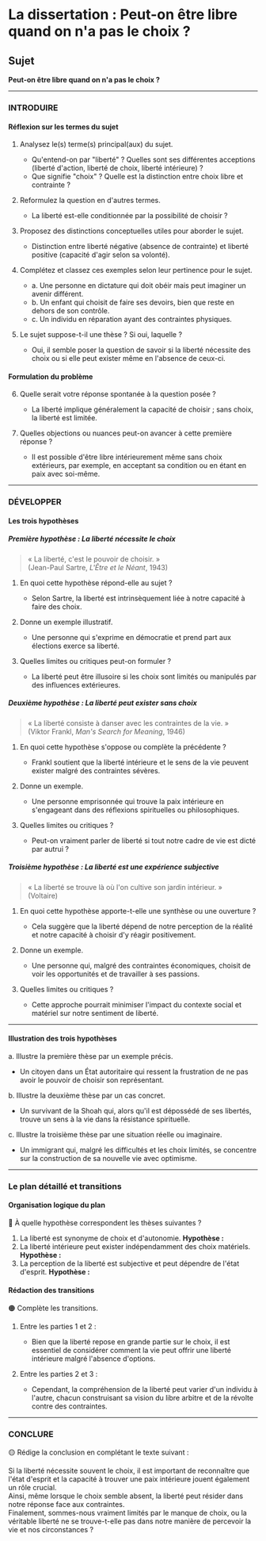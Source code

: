 # La dissertation : Peut-on être libre quand on n'a pas le choix ?

## Sujet
**Peut-on être libre quand on n'a pas le choix ?**

---

### INTRODUIRE

#### Réflexion sur les termes du sujet

1. Analysez le(s) terme(s) principal(aux) du sujet.
   - Qu'entend-on par "liberté" ? Quelles sont ses différentes acceptions (liberté d'action, liberté de choix, liberté intérieure) ?
   - Que signifie "choix" ? Quelle est la distinction entre choix libre et contrainte ?

2. Reformulez la question en d'autres termes.
   - La liberté est-elle conditionnée par la possibilité de choisir ?

3. Proposez des distinctions conceptuelles utiles pour aborder le sujet.
   - Distinction entre liberté négative (absence de contrainte) et liberté positive (capacité d'agir selon sa volonté).

4. Complétez et classez ces exemples selon leur pertinence pour le sujet.
   - a. Une personne en dictature qui doit obéir mais peut imaginer un avenir différent.
   - b. Un enfant qui choisit de faire ses devoirs, bien que reste en dehors de son contrôle.
   - c. Un individu en réparation ayant des contraintes physiques.

5. Le sujet suppose-t-il une thèse ? Si oui, laquelle ?
   - Oui, il semble poser la question de savoir si la liberté nécessite des choix ou si elle peut exister même en l'absence de ceux-ci.

#### Formulation du problème

6. Quelle serait votre réponse spontanée à la question posée ?
   - La liberté implique généralement la capacité de choisir ; sans choix, la liberté est limitée.

7. Quelles objections ou nuances peut-on avancer à cette première réponse ?
   - Il est possible d'être libre intérieurement même sans choix extérieurs, par exemple, en acceptant sa condition ou en étant en paix avec soi-même.

---

### DÉVELOPPER

#### Les trois hypothèses

##### Première hypothèse : La liberté nécessite le choix

> « La liberté, c'est le pouvoir de choisir. »  
> (Jean-Paul Sartre, *L'Être et le Néant*, 1943)

1. En quoi cette hypothèse répond-elle au sujet ?
   - Selon Sartre, la liberté est intrinsèquement liée à notre capacité à faire des choix.

2. Donne un exemple illustratif.
   - Une personne qui s'exprime en démocratie et prend part aux élections exerce sa liberté.

3. Quelles limites ou critiques peut-on formuler ?
   - La liberté peut être illusoire si les choix sont limités ou manipulés par des influences extérieures.

##### Deuxième hypothèse : La liberté peut exister sans choix

> « La liberté consiste à danser avec les contraintes de la vie. »  
> (Viktor Frankl, *Man's Search for Meaning*, 1946)

1. En quoi cette hypothèse s'oppose ou complète la précédente ?
   - Frankl soutient que la liberté intérieure et le sens de la vie peuvent exister malgré des contraintes sévères.

2. Donne un exemple.
   - Une personne emprisonnée qui trouve la paix intérieure en s'engageant dans des réflexions spirituelles ou philosophiques.

3. Quelles limites ou critiques ?
   - Peut-on vraiment parler de liberté si tout notre cadre de vie est dicté par autrui ?

##### Troisième hypothèse : La liberté est une expérience subjective

> « La liberté se trouve là où l'on cultive son jardin intérieur. »  
> (Voltaire)

1. En quoi cette hypothèse apporte-t-elle une synthèse ou une ouverture ?
   - Cela suggère que la liberté dépend de notre perception de la réalité et notre capacité à choisir d'y réagir positivement.

2. Donne un exemple.
   - Une personne qui, malgré des contraintes économiques, choisit de voir les opportunités et de travailler à ses passions.

3. Quelles limites ou critiques ?
   - Cette approche pourrait minimiser l'impact du contexte social et matériel sur notre sentiment de liberté.

---

#### Illustration des trois hypothèses

a. Illustre la première thèse par un exemple précis.
   - Un citoyen dans un État autoritaire qui ressent la frustration de ne pas avoir le pouvoir de choisir son représentant.

b. Illustre la deuxième thèse par un cas concret.
   - Un survivant de la Shoah qui, alors qu'il est dépossédé de ses libertés, trouve un sens à la vie dans la résistance spirituelle.

c. Illustre la troisième thèse par une situation réelle ou imaginaire.
   - Un immigrant qui, malgré les difficultés et les choix limités, se concentre sur la construction de sa nouvelle vie avec optimisme.

---

### Le plan détaillé et transitions

#### Organisation logique du plan

🔴 À quelle hypothèse correspondent les thèses suivantes ?

1. La liberté est synonyme de choix et d'autonomie. **Hypothèse :**
2. La liberté intérieure peut exister indépendamment des choix matériels. **Hypothèse :**
3. La perception de la liberté est subjective et peut dépendre de l'état d'esprit. **Hypothèse :**

#### Rédaction des transitions

🟠 Complète les transitions.

1. Entre les parties 1 et 2 :  
   - Bien que la liberté repose en grande partie sur le choix, il est essentiel de considérer comment la vie peut offrir une liberté intérieure malgré l'absence d'options.
  
2. Entre les parties 2 et 3 :  
   - Cependant, la compréhension de la liberté peut varier d'un individu à l'autre, chacun construisant sa vision du libre arbitre et de la révolte contre des contraintes.

---

### CONCLURE

🟡 Rédige la conclusion en complétant le texte suivant :

Si la liberté nécessite souvent le choix, il est important de reconnaître que l'état d'esprit et la capacité à trouver une paix intérieure jouent également un rôle crucial.  
Ainsi, même lorsque le choix semble absent, la liberté peut résider dans notre réponse face aux contraintes.  
Finalement, sommes-nous vraiment limités par le manque de choix, ou la véritable liberté ne se trouve-t-elle pas dans notre manière de percevoir la vie et nos circonstances ?